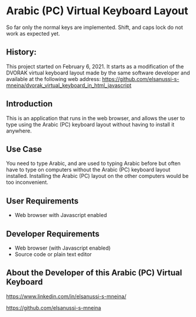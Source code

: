 # Arabic (PC) Virtual Keyboard Layout

So far only the normal keys are implemented. Shift, and caps lock do not work as expected yet.

## History:
This project started on February 6, 2021.
It starts as a modification of the DVORAK virtual keyboard layout made by the same software developer and available at the following web address: https://github.com/elsanussi-s-mneina/dvorak_virtual_keyboard_in_html_javascript

## Introduction
This is an application that runs in the web browser, and allows the user to type using the Arabic (PC) keyboard layout without having to install it anywhere.

## Use Case
You need to type Arabic, and are used to typing Arabic before but often have to type on computers without the Arabic (PC) keyboard layout installed. Installing the Arabic (PC) layout on the other computers would be too inconvenient.

## User Requirements
  - Web browser with Javascript enabled


## Developer Requirements
 - Web browser (with Javascript enabled)
 - Source code or plain text editor


## About the Developer of this Arabic (PC) Virtual Keyboard
https://www.linkedin.com/in/elsanussi-s-mneina/

https://github.com/elsanussi-s-mneina

